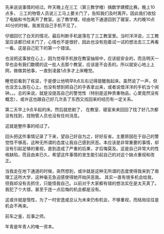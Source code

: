 先来说说事情的经过。昨天晚上在三工（第三教学楼）搞数学建模比赛。晚上10点多， 三工的物管人员说三工马上要关门了，告知我们及时离开。因此我们收拾了电脑和书包离开了教室。出了教学楼，经由地下通道回到了寝室，大约晚10点40分的时候，我发现自己手机不见了。

仔细回忆了白天的情况，最后判断手机是落在了三工教室里。当时洋洋说，三工教室应该都已经关门了，心情也不是很好，因此也没有抱着试一试的想法去三工再看一看。这是自己犯下的第一个错误。

也没把这事放在心上，因为觉得手机放在教室抽屉中，应该挺安全的，而且明天一早也会有我们数模的这一批人去那个教室，应该是不会丢的。所以就安心地上上网，做做其他事，一直到凌晨1点多才上床睡觉。

睡觉前看到了栋梁，于是便让他明早8点左右记得提醒我起床。虽然说了一声，但也没怎么放在心上。也没有想到把自己的手表拿出来，或者说借洋洋的手机当个闹钟。。。总的来说，就是没提高自己的警觉性（特别是这种贵重物品，心里竟然没有概念），或许这也跟自己好几次丢了东西又找回来的经历有一定关系。

第二天早上9点半起的床。然后就悲剧了， 在教室、寝室来来回回了找了好几次都没有找到，找物管人员也没有任何消息。

这就是整件事的经过了。

回头把这件事情记录了下来，望自己好自为之，好好反省。主要原因在于自己的警觉性不够高，这种无所谓的态度让我自己感到厌恶。本应该是非常重要的事情，却没有引起足够的重视，直到造成了严重的后果，才后悔莫及。这是自己非常大的性格缺陷，而且由来已久，希望这件事情的发生能引起自己的对这个缺点重视和改正。

当我走在地下通道的时候，突然想到，或许就是这种无所谓的态度使得我来到了南理工这所大学，这种毫无急迫感使得她开始厌恶我。 其实一直有很多机会给我，但我却没有去抓住，只能怪我自己。以前对于大家都有错的想法实在是太天真了。我犯了个大错，甚至于连一点后悔的机会都是没有。

这或许就是惰性，为了一时安逸或总认为未来仍有机会，不够重视，而结局往往是机会不再来。

前车之鉴，后事之师。

年青是年青人的唯一资本。